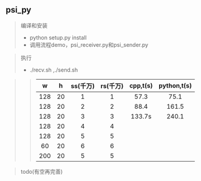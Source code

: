 ## psi_py
> 编译和安装
>+  python setup.py install
>+  调用流程demo，psi_receiver.py和psi_sender.py

> 执行
>+ ./recv.sh ,./send.sh

>> | w | h  | ss(千万) | rs(千万) | cpp,t(s) | python,t(s) |
>> | :---: | :---: | :---: | :---: | :---: | :---: |
>> | 128 | 20 | 1 | 1 | 57.3 | 75.1 |
>> | 128 | 20 | 2 | 2 | 88.4 | 161.5 |
>> | 128 | 20 | 3 | 3 | 133.7s | 240.1 |
>> | 128 | 20 | 4 | 4 |  |  |
>> | 128 | 20 | 5 | 5 |  |  |
>> | 60 | 20 | 6 | 6 |  |  |
>> | 200 | 20 | 5 | 5 |  |  |

> todo(有空再完善)